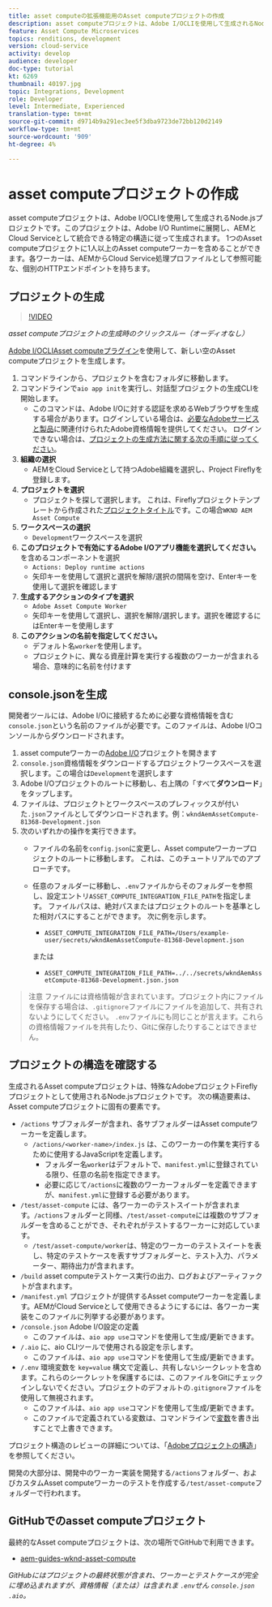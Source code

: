 ```yaml
---
title: asset computeの拡張機能用のAsset computeプロジェクトの作成
description: asset computeプロジェクトは、Adobe I/OCLIを使用して生成されるNode.jsプロジェクトで、特定の構造に従って、Adobe I/O Runtimeに展開し、AEMとCloud Serviceとして統合できます。
feature: Asset Compute Microservices
topics: renditions, development
version: cloud-service
activity: develop
audience: developer
doc-type: tutorial
kt: 6269
thumbnail: 40197.jpg
topic: Integrations, Development
role: Developer
level: Intermediate, Experienced
translation-type: tm+mt
source-git-commit: d9714b9a291ec3ee5f3dba9723de72bb120d2149
workflow-type: tm+mt
source-wordcount: '909'
ht-degree: 4%

---
```



# asset computeプロジェクトの作成

asset computeプロジェクトは、Adobe I/OCLIを使用して生成されるNode.jsプロジェクトです。このプロジェクトは、Adobe I/O Runtimeに展開し、AEMとCloud Serviceとして統合できる特定の構造に従って生成されます。 1つのAsset computeプロジェクトに1人以上のAsset computeワーカーを含めることができます。各ワーカーは、AEMからCloud Service処理プロファイルとして参照可能な、個別のHTTPエンドポイントを持ちます。

## プロジェクトの生成

>[!VIDEO](https://video.tv.adobe.com/v/40197/?quality=12&learn=on)

_asset computeプロジェクトの生成時のクリックスルー（オーディオなし）_

[Adobe I/OCLIAsset computeプラグイン](../set-up/development-environment.md#aio-cli)を使用して、新しい空のAsset computeプロジェクトを生成します。

1. コマンドラインから、プロジェクトを含むフォルダに移動します。
1. コマンドラインで`aio app init`を実行し、対話型プロジェクトの生成CLIを開始します。
   + このコマンドは、Adobe I/Oに対する認証を求めるWebブラウザを生成する場合があります。ログインしている場合は、[必要なAdobeサービスと製品](../set-up/accounts-and-services.md)に関連付けられたAdobe資格情報を提供してください。 ログインできない場合は、[プロジェクトの生成方法に関する次の手順に従ってください](https://github.com/AdobeDocs/project-firefly/blob/master/getting_started/first_app.md#42-developer-is-not-logged-in-as-enterprise-organization-user)。
1. __組織の選択__
   + AEMをCloud Serviceとして持つAdobe組織を選択し、Project Fireflyを登録します。
1. __プロジェクトを選択__
   + プロジェクトを探して選択します。 これは、Fireflyプロジェクトテンプレートから作成された[プロジェクトタイトル](../set-up/firefly.md)です。この場合`WKND AEM Asset Compute`
1. __ワークスペースの選択__
   + `Development`ワークスペースを選択
1. __このプロジェクトで有効にするAdobe I/Oアプリ機能を選択してください。__&#x200B;を含めるコンポーネントを選択
   +  `Actions: Deploy runtime actions`
   + 矢印キーを使用して選択と選択を解除/選択の間隔を空け、Enterキーを使用して選択を確認します
1. __生成するアクションのタイプを選択__
   +  `Adobe Asset Compute Worker`
   + 矢印キーを使用して選択し、選択を解除/選択します。選択を確認するにはEnterキーを使用します
1. __このアクションの名前を指定してください。__
   + デフォルト名`worker`を使用します。
   + プロジェクトに、異なる資産計算を実行する複数のワーカーが含まれる場合、意味的に名前を付けます

## console.jsonを生成

開発者ツールには、Adobe I/Oに接続するために必要な資格情報を含む`console.json`という名前のファイルが必要です。このファイルは、Adobe I/Oコンソールからダウンロードされます。

1. asset computeワーカーの[Adobe I/O](https://console.adobe.io)プロジェクトを開きます
1. `console.json`資格情報をダウンロードするプロジェクトワークスペースを選択します。この場合は`Development`を選択します
1. Adobe I/Oプロジェクトのルートに移動し、右上隅の「すべて&#x200B;__ダウンロード__」をタップします。
1. ファイルは、プロジェクトとワークスペースのプレフィックスが付いた`.json`ファイルとしてダウンロードされます。例：`wkndAemAssetCompute-81368-Development.json`
1. 次のいずれかの操作を実行できます。
   + ファイルの名前を`config.json`に変更し、Asset computeワーカープロジェクトのルートに移動します。 これは、このチュートリアルでのアプローチです。
   + 任意のフォルダーに移動し、`.env`ファイルからそのフォルダーを参照し、設定エントリ`ASSET_COMPUTE_INTEGRATION_FILE_PATH`を指定します。 ファイルパスは、絶対パスまたはプロジェクトのルートを基準とした相対パスにすることができます。 次に例を示します。
      + `ASSET_COMPUTE_INTEGRATION_FILE_PATH=/Users/example-user/secrets/wkndAemAssetCompute-81368-Development.json`

      または
      + `ASSET_COMPUTE_INTEGRATION_FILE_PATH=../../secrets/wkndAemAssetCompute-81368-Development.json.json`


> 注意
>  ファイルには資格情報が含まれています。プロジェクト内にファイルを保存する場合は、`.gitignore`ファイルにファイルを追加して、共有されないようにしてください。 `.env`ファイルにも同じことが言えます。これらの資格情報ファイルを共有したり、Gitに保存したりすることはできません。

## プロジェクトの構造を確認する

生成されるAsset computeプロジェクトは、特殊なAdobeプロジェクトFireflyプロジェクトとして使用されるNode.jsプロジェクトです。 次の構造要素は、Asset computeプロジェクトに固有の要素です。

+ `/actions` サブフォルダーが含まれ、各サブフォルダーはAsset computeワーカーを定義します。
   + `/actions/<worker-name>/index.js` は、このワーカーの作業を実行するために使用するJavaScriptを定義します。
      + フォルダー名`worker`はデフォルトで、`manifest.yml`に登録されている限り、任意の名前を指定できます。
      + 必要に応じて`/actions`に複数のワーカーフォルダーを定義できますが、`manifest.yml`に登録する必要があります。
+ `/test/asset-compute` には、各ワーカーのテストスイートが含まれます。`/actions`フォルダーと同様、`/test/asset-compute`には複数のサブフォルダーを含めることができ、それぞれがテストするワーカーに対応しています。
   + `/test/asset-compute/worker`は、特定のワーカーのテストスイートを表し、特定のテストケースを表すサブフォルダーと、テスト入力、パラメーター、期待出力が含まれます。
+ `/build` asset computeテストケース実行の出力、ログおよびアーティファクトが含まれます。
+ `/manifest.yml` プロジェクトが提供するAsset computeワーカーを定義します。AEMがCloud Serviceとして使用できるようにするには、各ワーカー実装をこのファイルに列挙する必要があります。
+ `/console.json` Adobe I/O設定の定義
   + このファイルは、`aio app use`コマンドを使用して生成/更新できます。
+ `/.aio` に、aio CLIツールで使用される設定を示します。
   + このファイルは、`aio app use`コマンドを使用して生成/更新できます。
+ `/.env` 環境変数を `key=value` 構文で定義し、共有しないシークレットを含めます。これらのシークレットを保護するには、このファイルをGitにチェックインしないでください。プロジェクトのデフォルトの`.gitignore`ファイルを使用して無視されます。
   + このファイルは、`aio app use`コマンドを使用して生成/更新できます。
   + このファイルで定義されている変数は、コマンドラインで[変数](../deploy/runtime.md)を書き出すことで上書きできます。

プロジェクト構造のレビューの詳細については、「[Adobeプロジェクトの構造](https://github.com/AdobeDocs/project-firefly/blob/master/getting_started/first_app.md#5-anatomy-of-a-project-firefly-application)」を参照してください。

開発の大部分は、開発中のワーカー実装を開発する`/actions`フォルダー、およびカスタムAsset computeワーカーのテストを作成する`/test/asset-compute`フォルダーで行われます。

## GitHubでのasset computeプロジェクト

最終的なAsset computeプロジェクトは、次の場所でGitHubで利用できます。

+ [aem-guides-wknd-asset-compute](https://github.com/adobe/aem-guides-wknd-asset-compute)

_GitHubにはプロジェクトの最終状態が含まれ、ワーカーとテストケースが完全に埋め込まれますが、資格情報（または）は含まれま `.env`せん `console.json`  `.aio`。_

